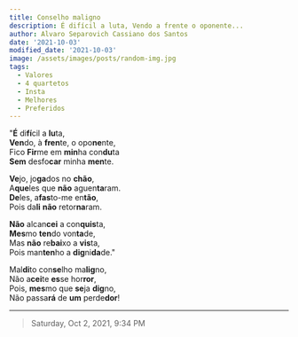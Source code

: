 ```yaml
---
title: Conselho maligno
description: É difícil a luta, Vendo a frente o oponente...
author: Alvaro Separovich Cassiano dos Santos
date: '2021-10-03'
modified_date: '2021-10-03'
image: /assets/images/posts/random-img.jpg
tags:
  - Valores
  - 4 quartetos
  - Insta
  - Melhores
  - Preferidos
---   
```


"**É** di**fí**cil a **lu**ta,     
**Ven**do, à **fren**te, o opo**ne**nte,     
Fico **Fir**me em **min**ha con**du**ta     
**Sem** desfo**car** minha **men**te.     
     
**Ve**jo, jo**ga**dos no **chão**,     
A**que**les que **não** aguen**ta**ram.     
**De**les, a**fas**to-me en**tão**,     
Pois da**li** **não** retor**na**ram.     
     
**Não** alcan**cei** a con**quis**ta,     
**Mes**mo **ten**do von**ta**de,     
Mas **não** re**bai**xo a **vis**ta,     
Pois man**ten**ho a **dig**ni**da**de."     
     
Mal**di**to con**se**lho ma**lig**no,     
Não a**cei**te **es**se hor**ror**,     
Pois, **mes**mo que **se**ja **dig**no,     
Não passa**rá** de **um** perde**dor**!     

______

> Saturday, Oct 2, 2021, 9:34 PM  
